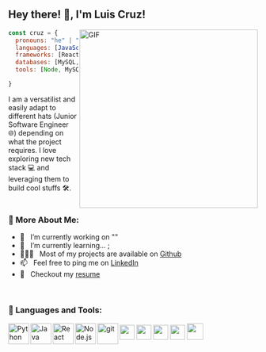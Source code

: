 <h2> Hey there! 👋, I'm Luis Cruz!</h2>
<img align="right" alt="GIF" src="https://raw.githubusercontent.com/rahul-jha98/rahul-jha98/main/techstack.gif" width="360px"/>


```javascript
const cruz = {
  pronouns: "he" | "him",
  languages: [JavaScript(ES6, Node.js), Python, HTML 5, CSS, SQL, Java],
  frameworks: [React, Express, Flask, Jinja2, Bootstrap],
  databases: [MySQL, MongoDB, Mongoose],
  tools: [Node, MySQL Workbench, VS Code, Postman, GitHub],

}
```

I am a versatilist and easily adapt to different hats (Junior Software Engineer 🌐) depending on what the project requires. I love exploring new tech stack 💻 and leveraging them to build cool stuffs 🛠️. 
<br/>
<br/>


  
### 🧐 More About Me:

- 🔭 &nbsp; I’m currently working on ""
- 🌱 &nbsp; I’m currently learning... ; 
- 👨🏻‍💻 &nbsp; Most of my projects are available on [Github](https://github.com/CruzLuisA?tab=repositories)
- 📫 &nbsp; Feel free to ping me on [LinkedIn](https://www.linkedin.com/in/luis-cruz-735234215/)
- 📝 &nbsp; Checkout my [resume]()

<br>

### 🔨 Languages and Tools:

 
<a href="https://www.python.org" target="_blank"><img align="left" alt="Python" height ="42px" src="https://raw.githubusercontent.com/rahul-jha98/github_readme_icons/main/language_and_tools/square/python/python.svg"></a>
<a href="https://www.java.com" target="_blank"><img align="left" alt="Java" height ="42px" src="https://raw.githubusercontent.com/rahul-jha98/github_readme_icons/main/language_and_tools/square/java/java.svg"></a>
<a href="https://reactjs.org/" target="_blank"> <img align="left" alt="React" height ="42px" src="https://raw.githubusercontent.com/rahul-jha98/github_readme_icons/main/language_and_tools/square/react/react.svg"></a>
<a href="https://nodejs.org" target="_blank"><img align="left" alt="Node.js" height ="42px" src="https://raw.githubusercontent.com/rahul-jha98/github_readme_icons/main/language_and_tools/square/node/node.svg"></a>
<a href="https://git-scm.com/" target="_blank"> <img src="https://raw.githubusercontent.com/rahul-jha98/github_readme_icons/main/language_and_tools/square/git-scm/git-scm.svg" align="left" alt="git" height='42px'/> </a>


<img src = 'https://github.com/MarikIshtar007/MarikIshtar007/blob/master/images/python2.png' height='30'/>  
<img src = 'https://github.com/MarikIshtar007/MarikIshtar007/blob/master/images/html.svg' width='30'/> 
 
<img src = 'https://github.com/MarikIshtar007/MarikIshtar007/blob/master/images/css.svg' width='30'/> 
<img src = 'https://github.com/MarikIshtar007/MarikIshtar007/blob/master/images/js.svg' width='30'/> 
<img src = 'https://github.com/MarikIshtar007/MarikIshtar007/blob/master/images/bootstrap.svg' width='33'/> 
<!--  <img src = 'https://github.com/MarikIshtar007/MarikIshtar007/blob/master/images/sql.svg' width='30'/>  -->
 


